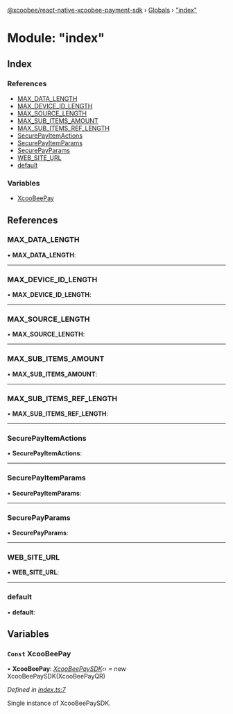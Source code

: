 [@xcoobee/react-native-xcoobee-payment-sdk](../README.md) › [Globals](../globals.md) › ["index"](_index_.md)

# Module: "index"

## Index

### References

* [MAX_DATA_LENGTH](_index_.md#max_data_length)
* [MAX_DEVICE_ID_LENGTH](_index_.md#max_device_id_length)
* [MAX_SOURCE_LENGTH](_index_.md#max_source_length)
* [MAX_SUB_ITEMS_AMOUNT](_index_.md#max_sub_items_amount)
* [MAX_SUB_ITEMS_REF_LENGTH](_index_.md#max_sub_items_ref_length)
* [SecurePayItemActions](_index_.md#securepayitemactions)
* [SecurePayItemParams](_index_.md#securepayitemparams)
* [SecurePayParams](_index_.md#securepayparams)
* [WEB_SITE_URL](_index_.md#web_site_url)
* [default](_index_.md#default)

### Variables

* [XcooBeePay](_index_.md#const-xcoobeepay)

## References

###  MAX_DATA_LENGTH

• **MAX_DATA_LENGTH**:

___

###  MAX_DEVICE_ID_LENGTH

• **MAX_DEVICE_ID_LENGTH**:

___

###  MAX_SOURCE_LENGTH

• **MAX_SOURCE_LENGTH**:

___

###  MAX_SUB_ITEMS_AMOUNT

• **MAX_SUB_ITEMS_AMOUNT**:

___

###  MAX_SUB_ITEMS_REF_LENGTH

• **MAX_SUB_ITEMS_REF_LENGTH**:

___

###  SecurePayItemActions

• **SecurePayItemActions**:

___

###  SecurePayItemParams

• **SecurePayItemParams**:

___

###  SecurePayParams

• **SecurePayParams**:

___

###  WEB_SITE_URL

• **WEB_SITE_URL**:

___

###  default

• **default**:

## Variables

### `Const` XcooBeePay

• **XcooBeePay**: *[XcooBeePaySDK](../classes/_xcoobeepay_.xcoobeepaysdk.md)‹›* = new XcooBeePaySDK(XcooBeePayQR)

*Defined in [index.ts:7](https://github.com/XcooBee/payment-sdk-react-native/blob/b11bdcd/src/index.ts#L7)*

Single instance of XcooBeePaySDK.
